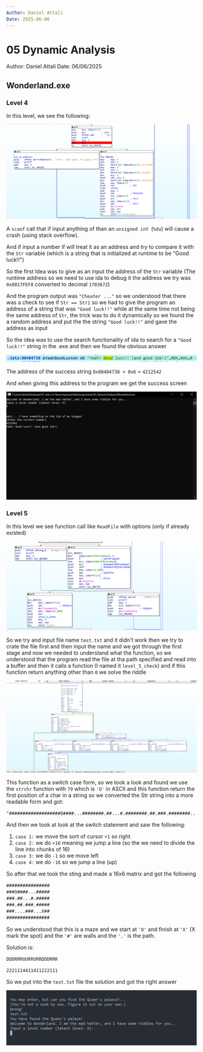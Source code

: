 ```yaml
---
Author: Daniel Attali
Date: 2025-06-06
---
```

# 05 Dynamic Analysis

Author: Daniel Attali
Date: 06/06/2025

## Wonderland.exe 

### Level 4

In this level, we see the following:

![alt text](image.png)

A `scanf` call that if input anything of than an `unsigned int `(`%du`) will cause a crash (using stack overflow).

And if input a number if will treat it as an address and try to compare it with the `Str` variable (which is a string that is initialized at runtime to be "Good luck!!")

So the first Idea was to give as an input the address of the `Str` variable (The runtime address so we need to use ida to debug it the address we try was `0x0017FEF8` converted to decimal `1703672`)

And the program output was `"Cheater ..."` so we understood that there was a check to see if `Str == Str1` so we had to give the program an address of a string that was `"Good luck!!"` while at the same time not being the same address of `Str`, the trick was to do it dynamically so we found the a random address and put the the string `"Good luck!!"` and gave the address as input

So the idea was to use the search functionality of ida to search for a `"Good luck!!"` string in the .exe and then we found the obvious answer

![alt text](image-7.png)

The address of the success string `0x00404738 + 0x6` = `4212542`

And when giving this address to the program we get the success screen

![alt text](image-6.png)

### Level 5

In this level we see function call like `ReadFile` with options (only if already existed)

![alt text](image-4.png)

So we try and input file name `test.txt` and it didn't work then we try to crate the file first and
then input the name and we got through the first stage and now we needed to understand what the function, so we understood that the program read the file at tha path specified and read into a buffer and then it calls a function (I named it `level_5_check`) and if this function return anything other than `0` we solve the riddle

![alt text](image-5.png)

This function as a switch case form, so we took a look and found we use the `strchr` function with `79` which is `'O'` in ASCII and this function return the first position of a char in a string so we converted the Str string into a more readable form and got: 

```text
"###################O####...########.##...#.########.##.###.########....###...X##################"
```

And then we took at look at the switch statement and saw the following:

1. `case 1:` we move the sort of cursor `+1` so right
2. `case 2:` we do `+16` meaning we jump a line (so the we need to divide the line into chunks of 16)
3. `case 3:` we do `-1` so we move left
4. `case 4:` we do `-16` so we jump a line (up)

So after that we took the sting and made a 16x6 matrix and got the following

```maze.txt
################
###O####...#####
###.##...#.#####
###.##.###.#####
###....###...X##
################
```

So we understood that this is a maze and we start at `'O'` and finish at `'X'` (X mark the spot) and the `'#'` are walls and the `'.'` is the path.

Solution is:

```text
DDDRRRUURRURRDDDRRR
```

```text
2221114411411222111
```

So we put into the `text.txt` file the solution and got the right answer

![alt text](image-3.png)